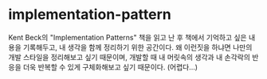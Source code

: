 # implementation-pattern
Kent Beck의 "Implementation Patterns" 책을 읽고 난 후 책에서 기억하고 싶은 내용을 기록해두고, 내 생각을 함께 정리하기 위한 공간이다.
왜 이런짓을 하냐면 나만의 개발 스타일을 정리해보고 싶기 때문이며, 개발할 때 내 머릿속의 생각과 내 손각락의 반응을 더욱 반복할 수 있게 구체화해보고 싶기 때문이다. (어렵다...)
